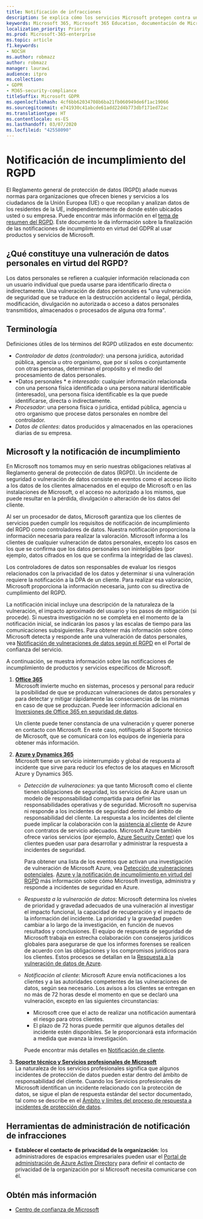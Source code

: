 ```yaml
---
title: Notificación de infracciones
description: Se explica cómo los servicios Microsoft protegen contra una infracción de datos personales y cómo Microsoft responde y le notifica si se produce una infracción.
keywords: Microsoft 365, Microsoft 365 Education, documentación de Microsoft 365, RGPD
localization_priority: Priority
ms.prod: Microsoft-365-enterprise
ms.topic: article
f1.keywords:
- NOCSH
ms.author: robmazz
author: robmazz
manager: laurawi
audience: itpro
ms.collection:
- GDPR
- M365-security-compliance
titleSuffix: Microsoft GDPR
ms.openlocfilehash: 4cf6bb62034708b6ba21fb060949de6f1ac19066
ms.sourcegitcommit: e741930c41abcde61add22d4b773dbf171ed72ac
ms.translationtype: HT
ms.contentlocale: es-ES
ms.lasthandoff: 03/07/2020
ms.locfileid: "42558090"
---
```

# <a name="gdpr-breach-notification"></a>Notificación de incumplimiento del RGPD

El Reglamento general de protección de datos (RGPD) añade nuevas normas para organizaciones que ofrecen bienes y servicios a los ciudadanos de la Unión Europea (UE) o que recopilan y analizan datos de los residentes de la UE, independientemente de donde estén ubicados usted o su empresa. Puede encontrar más información en el [tema de resumen del RGPD](gdpr.md). Este documento le da información sobre la finalización de las notificaciones de incumplimiento en virtud del GDPR al usar productos y servicios de Microsoft.

## <a name="what-constitute-a-breach-of-personal-data-under-the-gdpr"></a>¿Qué constituye una vulneración de datos personales en virtud del RGPD?

Los datos personales se refieren a cualquier información relacionada con un usuario individual que pueda usarse para identificarlo directa o indirectamente. Una vulneración de datos personales es "una vulneración de seguridad que se traduce en la destrucción accidental o ilegal, pérdida, modificación, divulgación no autorizada o acceso a datos personales transmitidos, almacenados o procesados de alguna otra forma".

## <a name="terminology"></a>Terminología

Definiciones útiles de los términos del RGPD utilizados en este documento:

- *Controlador de datos (controlador)*: una persona jurídica, autoridad pública, agencia u otro organismo, que por sí solos o conjuntamente con otras personas, determinan el propósito y el medio del procesamiento de datos personales.  
- *Datos personales * e *interesado*: cualquier información relacionada con una persona física identificada o una persona natural identificable (interesado), una persona física identificable es la que puede identificarse, directa o indirectamente.  
- *Procesador*: una persona física o jurídica, entidad pública, agencia u otro organismo que procese datos personales en nombre del controlador.  
- *Datos de clientes*: datos producidos y almacenados en las operaciones diarias de su empresa.

## <a name="microsoft-and-breach-notification"></a>Microsoft y la notificación de incumplimiento

En Microsoft nos tomamos muy en serio nuestras obligaciones relativas al Reglamento general de protección de datos (RGPD). Un incidente de seguridad o vulneración de datos consiste en eventos como el acceso ilícito a los datos de los clientes almacenados en el equipo de Microsoft o en las instalaciones de Microsoft, o el acceso no autorizado a los mismos, que puede resultar en la pérdida, divulgación o alteración de los datos del cliente.

Al ser un procesador de datos, Microsoft garantiza que los clientes de servicios pueden cumplir los requisitos de notificación de incumplimiento del RGPD como controladores de datos. Nuestra notificación proporciona la información necesaria para realizar la valoración. Microsoft informa a los clientes de cualquier vulneración de datos personales, excepto los casos en los que se confirma que los datos personales son ininteligibles (por ejemplo, datos cifrados en los que se confirma la integridad de las claves).

Los controladores de datos son responsables de evaluar los riesgos relacionados con la privacidad de los datos y determinar si una vulneración requiere la notificación a la DPA de un cliente. Para realizar esa valoración, Microsoft proporciona la información necesaria, junto con su directiva de cumplimiento del RGPD.

La notificación inicial incluye una descripción de la naturaleza de la vulneración, el impacto aproximado del usuario y los pasos de mitigación (si procede). Si nuestra investigación no se completa en el momento de la notificación inicial, se indicarán los pasos y las escalas de tiempo para las comunicaciones subsiguientes. Para obtener más información sobre cómo Microsoft detecta y responde ante una vulneración de datos personales, vea [Notificación de vulneraciones de datos según el RGPD](https://servicetrust.microsoft.com/ViewPage/GDPRBreach) en el Portal de confianza del servicio.

A continuación, se muestra información sobre las notificaciones de incumplimiento de productos y servicios específicos de Microsoft.
  
1. **[Office 365](gdpr-breach-Office365.md)**  
    Microsoft invierte mucho en sistemas, procesos y personal para reducir la posibilidad de que se produzcan vulneraciones de datos personales y para detectar y mitigar rápidamente las consecuencias de las mismas en caso de que se produzcan. Puede leer información adicional en [Inversiones de Office 365 en seguridad de datos](https://docs.microsoft.com/microsoft-365/compliance/gdpr-breach-office365#office-365-investments-in-data-security).

    Un cliente puede tener constancia de una vulneración y querer ponerse en contacto con Microsoft. En este caso, notifíquelo al Soporte técnico de Microsoft, que se comunicará con los equipos de ingeniería para obtener más información.

2. **[Azure y Dynamics 365](gdpr-breach-azure-dynamics.md)**  
    Microsoft tiene un servicio ininterrumpido y global de respuesta al incidente que sirve para reducir los efectos de los ataques en Microsoft Azure y Dynamics 365.

    - *Detección de vulneraciones*: ya que tanto Microsoft como el cliente tienen obligaciones de seguridad, los servicios de Azure usan un modelo de responsabilidad compartida para definir las responsabilidades operativas y de seguridad. Microsoft no supervisa ni responde a los incidentes de seguridad dentro del ámbito de responsabilidad del cliente. La respuesta a los incidentes del cliente puede implicar la colaboración con la [asistencia al cliente](https://azure.microsoft.com/support/options/) de Azure con contratos de servicio adecuados. Microsoft Azure también ofrece varios servicios (por ejemplo, [Azure Security Center](https://azure.microsoft.com/services/security-center/)) que los clientes pueden usar para desarrollar y administrar la respuesta a incidentes de seguridad.

        Para obtener una lista de los eventos que activan una investigación de vulneración de Microsoft Azure, vea [Detección de vulneraciones potenciales](https://docs.microsoft.com/microsoft-365/compliance/gdpr-breach-azure-dynamics#detection-of-potential-breaches). [Azure y la notificación de incumplimiento en virtud del RGPD](gdpr-breach-azure-dynamics.md) más información sobre cómo Microsoft investiga, administra y responde a incidentes de seguridad en Azure.

    - *Respuesta a la vulneración de datos*: Microsoft determina los niveles de prioridad y gravedad adecuados de una vulneración al investigar el impacto funcional, la capacidad de recuperación y el impacto de la información del incidente. La prioridad y la gravedad pueden cambiar a lo largo de la investigación, en función de nuevos resultados y conclusiones.
    El equipo de respuesta de seguridad de Microsoft trabaja en estrecha colaboración con consejeros jurídicos globales para asegurarse de que los informes forenses se realicen de acuerdo con las obligaciones y los compromisos jurídicos para los clientes. Estos procesos se detallan en la [Respuesta a la vulneración de datos de Azure](https://docs.microsoft.com/microsoft-365/compliance/gdpr-breach-azure-dynamics#azures-data-breach-response).

    - *Notificación al cliente*: Microsoft Azure envía notificaciones a los clientes y a las autoridades competentes de las vulneraciones de datos, según sea necesario. Los avisos a los clientes se entregan en no más de 72 horas desde el momento en que se declaró una vulneración, excepto en las siguientes circunstancias:

        - Microsoft cree que el acto de realizar una notificación aumentará el riesgo para otros clientes.
        - El plazo de 72 horas puede permitir que algunos detalles del incidente estén disponibles. Se le proporcionará esta información a medida que avanza la investigación.

        Puede encontrar más detalles en [Notificación de cliente](https://docs.microsoft.com/microsoft-365/compliance/gdpr-breach-azure-dynamics#customer-notification).

3. **[Soporte técnico y Servicios profesionales de Microsoft](gdpr-breach-Microsoft-Support-Professional-Services.md)**  
    La naturaleza de los servicios profesionales significa que algunos incidentes de protección de datos pueden estar dentro del ámbito de responsabilidad del cliente. Cuando los Servicios profesionales de Microsoft identifican un incidente relacionado con la protección de datos, se sigue el plan de respuesta estándar del sector documentado, tal como se describe en el [Ámbito y límites del proceso de respuesta a incidentes de protección de datos](https://docs.microsoft.com/microsoft-365/compliance/gdpr-breach-microsoft-support-professional-services#scope--limits-of-data-protection-incident-response-process).

## <a name="breach-notification-admin-tools"></a>Herramientas de administración de notificación de infracciones

- **Establecer el contacto de privacidad de la organización**: los administradores de espacios empresariales pueden usar el [Portal de administración de Azure Active Directory](https://go.microsoft.com/fwlink/p/?linkid=2052736) para definir el contacto de privacidad de la organización por si Microsoft necesita comunicarse con él.

## <a name="learn-more"></a>Obtén más información

- [Centro de confianza de Microsoft](https://www.microsoft.com/trust-center/privacy/gdpr-overview)
